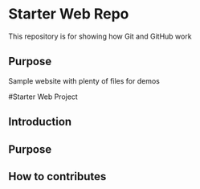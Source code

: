 # Starter Web Repo

This repository is for showing how Git and GitHub work

## Purpose

Sample website with plenty of files for demos

#Starter Web Project

## Introduction 

## Purpose

## How to contributes